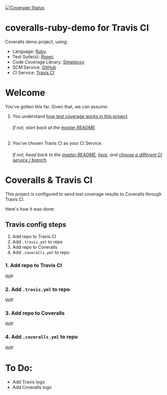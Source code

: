 [![Coverage Status](https://coveralls.io/repos/github/afinetooth/coveralls-demo-ruby/badge.svg?branch=travis)](https://coveralls.io/github/afinetooth/coveralls-demo-ruby?branch=travis)

# coveralls-ruby-demo for Travis CI

Coveralls demo project, using:

* Language: [Ruby](https://www.ruby-lang.org/) 
* Test Suite(s): [Rspec](https://rspec.info/) 
* Code Coverage Library: [Simplecov](https://github.com/colszowka/simplecov)
* SCM Service: [GitHub](https://github.com/)
* CI Service: [Travis CI](https://travis-ci.com/)

# Welcome

You've gotten this far. Given that, we can assume:

1. You understand [how test coverage works in this project](https://github.com/afinetooth/coveralls-demo-ruby#1-understand-test-coverage-in-this-project). 

   ###### If not, start back at the [master README](https://github.com/afinetooth/coveralls-demo-ruby).

2. You've chosen Travis CI as your CI Service. 

   ###### If not, head back to the [master README](https://github.com/afinetooth/coveralls-demo-ruby), [here](https://github.com/afinetooth/coveralls-demo-ruby#4-configure-this-project-to-use-coveralls), and [choose a different CI service / branch](https://github.com/afinetooth/coveralls-demo-ruby#which-ci-service-will-you-use).

# Coveralls & Travis CI

This project is configured to send test coverage results to Coveralls through Travis CI. 

Here's how it was done:

## Travis config steps

1. Add repo to Travis CI
2. Add `.travis.yml` to repo
3. Add repo to Coveralls
4. Add `.coveralls.yml` to repo

### 1. Add repo to Travis CI

WIP

### 2. Add `.travis.yml` to repo

WIP

### 3. Add repo to Coveralls

WIP

### 4. Add `.coveralls.yml` to repo

WIP

# To Do:
* Add Travis logo
* Add Coveralls logo
